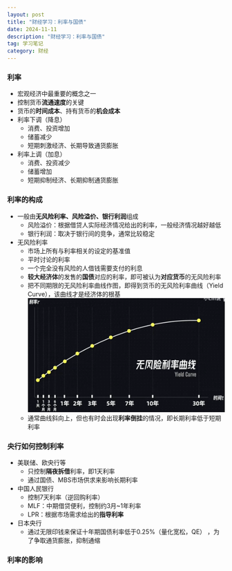 ```yaml
---
layout: post
title: "财经学习：利率与国债"
date: 2024-11-11
description: "财经学习：利率与国债"
tag: 学习笔记
category: 财经
---
```



### 利率
+ 宏观经济中最重要的概念之一
+ 控制货币**流通速度**的关键
+ 货币的**时间成本**、持有货币的**机会成本**
+ 利率下调（降息）
    - 消费、投资增加
    - 储蓄减少
    - 短期刺激经济、长期导致通货膨胀
+ 利率上调（加息）
    - 消费、投资减少
    - 储蓄增加
    - 短期抑制经济、长期抑制通货膨胀


### 利率的构成
+ 一般由**无风险利率、风险溢价、银行利润**组成
    - 风险溢价：根据借贷人实际经济情况给出的利率，一般经济情况越好越低
    - 银行利润：取决于银行间的竞争，通常比较稳定
+ 无风险利率
    - 市场上所有与利率相关的设定的基准值
    - 平时讨论的利率
    - 一个完全没有风险的人借钱需要支付的利息
    - **较大经济体**的发售的**国债**对应的利率，即可被认为**对应货币**的无风险利率
    - 把不同期限的无风险利率曲线作图，即得到货币的无风险利率曲线（Yield Curve），该曲线才是经济体的根基
    ![无风险利率曲线](/images/posts/2024/11/1111_finance_note_interest_rate.png)
    - 通常曲线斜向上，但也有时会出现**利率倒挂**的情况，即长期利率低于短期利率

### 央行如何控制利率
+ 美联储、欧央行等
    - 只控制**隔夜拆借**利率，即1天利率
    - 通过国债、MBS市场供求来影响长期利率
+ 中国人民银行
    - 控制7天利率（逆回购利率）
    - MLF：中期借贷便利，控制约3月~1年利率
    - LPR：根据市场需求给出的**指导利率**
+ 日本央行
    - 通过无限印钱来保证十年期国债利率低于0.25%（量化宽松，QE） ，为了争取通货膨胀，抑制通缩


### 利率的影响
